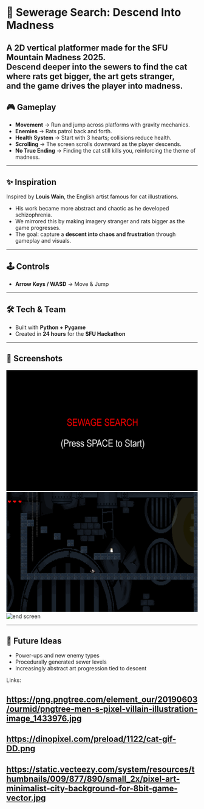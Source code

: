 # 🐀 Sewerage Search: Descend Into Madness  

A 2D vertical platformer made for the **SFU Mountain Madness 2025**.  
Descend deeper into the sewers to find the cat where rats get bigger, the art gets stranger,  
and the game drives the player into madness.
---

## 🎮 Gameplay  

- **Movement** → Run and jump across platforms with gravity mechanics.  
- **Enemies** → Rats patrol back and forth.  
- **Health System** → Start with 3 hearts; collisions reduce health.  
- **Scrolling** → The screen scrolls downward as the player descends.  
- **No True Ending** → Finding the cat still kills you, reinforcing the theme of madness.  

---

## ✨ Inspiration  

Inspired by **Louis Wain**, the English artist famous for cat illustrations.  

- His work became more abstract and chaotic as he developed schizophrenia.  
- We mirrored this by making imagery stranger and rats bigger as the game progresses.  
- The goal: capture a **descent into chaos and frustration** through gameplay and visuals.  

---

## 🕹️ Controls  

- **Arrow Keys / WASD** → Move & Jump  
---

## 🛠️ Tech & Team  

- Built with **Python + Pygame**  
- Created in **24 hours** for the **SFU Hackathon**  

---

## 📸 Screenshots

![start screen](images/start.png)
![game](images/game.png)
![end screen](end/game.png)

---

## 🚧 Future Ideas  

- Power-ups and new enemy types  
- Procedurally generated sewer levels  
- Increasingly abstract art progression tied to descent  


Links:
## https://png.pngtree.com/element_our/20190603/ourmid/pngtree-men-s-pixel-villain-illustration-image_1433976.jpg
## https://dinopixel.com/preload/1122/cat-gif-DD.png 
## https://static.vecteezy.com/system/resources/thumbnails/009/877/890/small_2x/pixel-art-minimalist-city-background-for-8bit-game-vector.jpg

